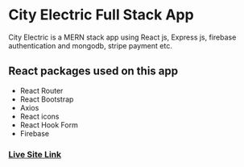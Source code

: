 # City Electric Full Stack App

City Electric is a MERN stack app using React js, Express js, firebase authentication and mongodb, stripe payment etc.

## React packages used on this app
* React Router
* React Bootstrap
* Axios
* React icons
* React Hook Form
* Firebase

### [Live Site Link](https://city-electric.web.app)
